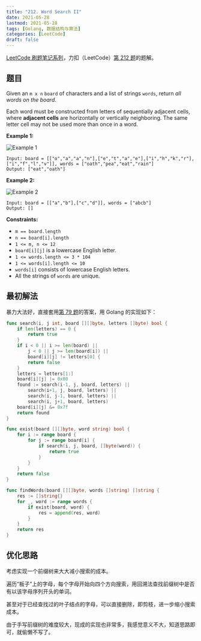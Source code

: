 ```yaml
---
title: "212. Word Search II"
date: 2021-05-28
lastmod: 2021-05-28
tags: [Golang, 数据结构与算法]
categories: [LeetCode]
draft: false
---
```


[LeetCode 刷题笔记系列](/posts/leetcode/leetcode)，力扣（LeetCode）[第 212 题](https://leetcode-cn.com/problems/word-search-ii)的题解。

<!--more-->

## 题目

Given an `m x n` `board` of characters and a list of strings `words`, return _all words on the board_.

Each word must be constructed from letters of sequentially adjacent cells, where **adjacent cells** are horizontally or vertically neighboring. The same letter cell may not be used more than once in a word.

**Example 1:**

![Example 1](/images/leetcode/daily/212-word-search-ii/search1.jpg)

```text
Input: board = [["o","a","a","n"],["e","t","a","e"],["i","h","k","r"],["i","f","l","v"]], words = ["oath","pea","eat","rain"]
Output: ["eat","oath"]
```

**Example 2:**

![Example 2](/images/leetcode/daily/212-word-search-ii/search2.jpg)

```text
Input: board = [["a","b"],["c","d"]], words = ["abcb"]
Output: []
```

**Constraints:**

- `m == board.length`
- `n == board[i].length`
- `1 <= m, n <= 12`
- `board[i][j]` is a lowercase English letter.
- `1 <= words.length <= 3 * 104`
- `1 <= words[i].length <= 10`
- `words[i]` consists of lowercase English letters.
- All the strings of `words` are unique.

## 最初解法

暴力大法好，直接套用[第 79 题](https://leetcode-cn.com/problems/word-search)的答案，用 Golang 的实现如下：

```go
func search(i, j int, board [][]byte, letters []byte) bool {
    if len(letters) == 0 {
        return true
    }
    if i < 0 || i >= len(board) ||
        j < 0 || j >= len(board[i]) ||
        board[i][j] != letters[0] {
        return false
    }
    letters = letters[1:]
    board[i][j] |= 0x80
    found := search(i-1, j, board, letters) ||
        search(i+1, j, board, letters) ||
        search(i, j-1, board, letters) ||
        search(i, j+1, board, letters)
    board[i][j] &= 0x7f
    return found
}

func exist(board [][]byte, word string) bool {
    for i := range board {
        for j := range board[i] {
            if search(i, j, board, []byte(word)) {
                return true
            }
        }
    }
    return false
}

func findWords(board [][]byte, words []string) []string {
    res := []string{}
    for _, word := range words {
        if exist(board, word) {
            res = append(res, word)
        }
    }
    return res
}
```

## 优化思路

考虑实现一个前缀树来大大减小搜索的成本。

遍历“板子”上的字母，每个字母开始向四个方向搜索，用回溯法查找前缀树中是否有以该字母序列开头的单词。

甚至对于已经查找过的叶子结点的字母，可以直接删除，即剪枝，进一步缩小搜索成本。

由于手写前缀树的难度较大，现成的实现也非常多，我感觉意义不大，知道思路即可，就偷懒不写了。
